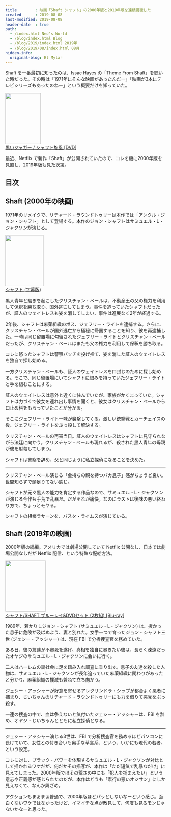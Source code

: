 ```yaml
---
title        : 映画「Shaft シャフト」の2000年版と2019年版を連続視聴した
created      : 2019-08-08
last-modified: 2019-08-08
header-date  : true
path:
  - /index.html Neo's World
  - /blog/index.html Blog
  - /blog/2019/index.html 2019年
  - /blog/2019/08/index.html 08月
hidden-info:
  original-blog: El Mylar
---
```


Shaft を一番最初に知ったのは、Issac Hayes の「Theme From Shaft」を聴いた時だった。その時は「1971年にそんな映画があったんだー」「映画が3本にテレビシリーズもあったのねー」という概要だけを知っていた。

<div class="ad-amazon">
  <div class="ad-amazon-image">
    <a href="https://www.amazon.co.jp/dp/B0007URZD8?tag=neos21-22&amp;linkCode=osi&amp;th=1&amp;psc=1">
      <img src="https://m.media-amazon.com/images/I/51VWTVX4R9L._SL160_.jpg" width="111" height="160">
    </a>
  </div>
  <div class="ad-amazon-info">
    <div class="ad-amazon-title">
      <a href="https://www.amazon.co.jp/dp/B0007URZD8?tag=neos21-22&amp;linkCode=osi&amp;th=1&amp;psc=1">黒いジャガー / シャフト旋風 [DVD]</a>
    </div>
  </div>
</div>

最近、Netflix で新作「Shaft」が公開されていたので、コレを機に2000年版を見直し、2019年版も見た次第。

## 目次

## Shaft (2000年の映画)

1971年のリメイクで、リチャード・ラウンドトゥリーは本作では「アンクル・ジョン・シャフト」として登場する。本作のジョン・シャフトはサミュエル・L・ジャクソンが演じる。

<div class="ad-amazon">
  <div class="ad-amazon-image">
    <a href="https://www.amazon.co.jp/dp/B00G9TJY8U?tag=neos21-22&amp;linkCode=osi&amp;th=1&amp;psc=1">
      <img src="https://m.media-amazon.com/images/I/51+iWfhDrrL._SL160_.jpg" width="120" height="160">
    </a>
  </div>
  <div class="ad-amazon-info">
    <div class="ad-amazon-title">
      <a href="https://www.amazon.co.jp/dp/B00G9TJY8U?tag=neos21-22&amp;linkCode=osi&amp;th=1&amp;psc=1">シャフト (字幕版)</a>
    </div>
  </div>
</div>

黒人青年と騒ぎを起こしたクリスチャン・ベールは、不動産王の父の権力を利用して保釈を勝ち取り、国外逃亡してしまう。事件を追っていたシャフトだったが、証人のウェイトレスも姿を消してしまい、事件は進展なく2年が経過する。

2年後、シャフトは麻薬組織のボス、ジェフリー・ライトを逮捕する。さらに、クリスチャン・ベールが国外逃亡から極秘に帰国することを知り、彼を再逮捕した。一時は同じ留置場に勾留されたジェフリー・ライトとクリスチャン・ベールだったが、クリスチャン・ベールはまたも父の権力を利用して保釈を勝ち取る。

コレに怒ったシャフトは警察バッチを投げ捨て、姿を消した証人のウェイトレスを独自で探し始める。

一方クリスチャン・ベールも、証人のウェイトレスを口封じのために探し始める。そこで、同じ留置場にいてシャフトに恨みを持っていたジェフリー・ライトと手を組むことにする。

証人のウェイトレスは意外と近くに住んでいたが、家族がかくまっていた。シャフトは力づくで彼女を連れ出し事情を聞くと、彼女はクリスチャン・ベールから口止め料をもらっていたことが分かる。

そこにジェフリー・ライト一味が襲撃してくる。激しい銃撃戦とカーチェイスの後、ジェフリー・ライトをぶっ殺して解決する。

クリスチャン・ベールの再審当日。証人のウェイトレスはシャフトに見守られながら法廷に向かう。クリスチャン・ベールも現れるが、殺された黒人青年の母親が彼を射殺してしまう。

シャフトは警察を辞め、父と同じように私立探偵になることを決めた。

---

クリスチャン・ベール演じる「金持ちの親を持つバカ息子」感がちょうど良い。世間知らずで頭足りてない感じ。

シャフトが元々黒人の能力を肯定する作品なので、サミュエル・L・ジャクソンが演じる今作も手荒で乱暴だ。だがそれが痛快。なのにラストは後味の悪い終わり方で、ちょっとモヤる。

シャフトの相棒ラサーンを、バスタ・ライムスが演じている。

## Shaft (2019年の映画)

2000年版の続編。アメリカでは劇場公開していて Netflix 公開なし、日本では劇場公開なしだが Netflix 配信、という特殊な配給方法。

<div class="ad-amazon">
  <div class="ad-amazon-image">
    <a href="https://www.amazon.co.jp/dp/B089GSXGQH?tag=neos21-22&amp;linkCode=osi&amp;th=1&amp;psc=1">
      <img src="https://m.media-amazon.com/images/I/51B3BNa6oXL._SL160_.jpg" width="127" height="160">
    </a>
  </div>
  <div class="ad-amazon-info">
    <div class="ad-amazon-title">
      <a href="https://www.amazon.co.jp/dp/B089GSXGQH?tag=neos21-22&amp;linkCode=osi&amp;th=1&amp;psc=1">シャフト/SHAFT ブルーレイ&amp;DVDセット (2枚組) [Blu-ray]</a>
    </div>
  </div>
</div>

1989年、若かりしジョン・シャフト (サミュエル・L・ジャクソン) は、授かった息子に危険が及ばぬよう、妻と別れた。女手一つで育ったジョン・シャフト三世 (ジェシー・アッシャー) は、現在 FBI で分析捜査官を務めていた。

ある日、彼の友達が不審死を遂げ、真相を独自に暴きたい彼は、長らく疎遠だったオヤジのサミュエル・L・ジャクソンに会いに行く。

二人はハーレムの裏社会に足を踏み入れ調査に乗り出す。息子の友達を殺した人物は、サミュエル・L・ジャクソンが長年追っていた麻薬組織に関わりがあったと分かり、麻薬組織の撲滅も兼ねて立ち向かう。

ジェシー・アッシャーが好意を寄せるアレクサンドラ・シップが都合よく悪者に捕まり、じいちゃんのリチャード・ラウンドトゥリーにも力を借りて悪党をぶっ殺す。

一連の捜査の中で、血は争えないと気付いたジェシー・アッシャーは、FBI を辞め、オヤジ・じいちゃんとともに私立探偵となる。

---

ジェシー・アッシャー演じる3世は、FBI で分析捜査官を務めるほどパソコンに長けていて、女性との付き合いも奥手な草食系、という、いかにも現代の若者、という設定。

コレに対し、ブラック・パワーを体現するサミュエル・L・ジャクソンが対比として描かれるワケだが、何だかその描写が、本作は「ただ短気で乱暴なだけ」に見えてしまった。2000年版ではその荒さの中にも「犯人を捕まえたい」という意志や正義感が感じられたのだが、本作はどうも「素行の悪いオジサン」にしか見えなくて、なんか興ざめ。

アクションもまぁまぁ普通で、2000年版ほどパッとしないなーという感じ。面白くないワケではなかったけど、イマイチな点が散見して、何度も見るモンじゃないかなーと思った。
